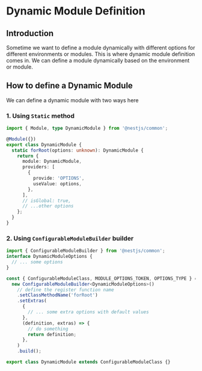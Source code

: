 # Dynamic Module Definition

## Introduction

Sometime we want to define a module dynamically with different options for different environments or modules. This is where dynamic module definition comes in. We can define a module dynamically based on the environment or module.

## How to define a Dynamic Module

We can define a dynamic module with two ways here

### 1. Using `Static` method

```ts
import { Module, type DynamicModule } from '@nestjs/common';

@Module({})
export class DynamicModule {
  static forRoot(options: unknown): DynamicModule {
    return {
      module: DynamicModule,
      providers: [
        {
          provide: 'OPTIONS',
          useValue: options,
        },
      ],
      // isGlobal: true,
      // ...other options
    };
  }
}
```

### 2. Using `ConfigurableModuleBuilder` builder

```ts
import { ConfigurableModuleBuilder } from '@nestjs/common';
interface DynamicModuleOptions {
  // ... some options
}

const { ConfigurableModuleClass, MODULE_OPTIONS_TOKEN, OPTIONS_TYPE } =
  new ConfigurableModuleBuilder<DynamicModuleOptions>()
    // define the register function name
    .setClassMethodName('forRoot')
    .setExtras(
      {
        // ... some extra options with default values
      },
      (definition, extras) => {
        // do something
        return definition;
      },
    )
    .build();

export class DynamicModule extends ConfigurableModuleClass {}
```
